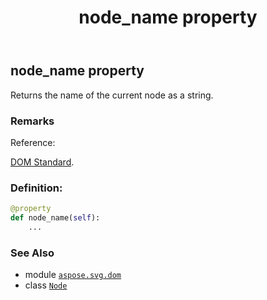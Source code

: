 ﻿---
title: node_name property
second_title: Aspose.SVG for Python via .NET API References
description: 
type: docs
weight: 380
url: /python-net/aspose.svg.dom/node/node_name/
is_root: false
---

## node_name property


Returns the name of the current node as a string.

### Remarks 


Reference:

[DOM Standard](https://dom.spec.whatwg.org/#dom-node-nodename).
### Definition:
```python
@property
def node_name(self):
    ...
```

### See Also
* module [`aspose.svg.dom`](../../)
* class [`Node`](/svg/python-net/aspose.svg.dom/node)
